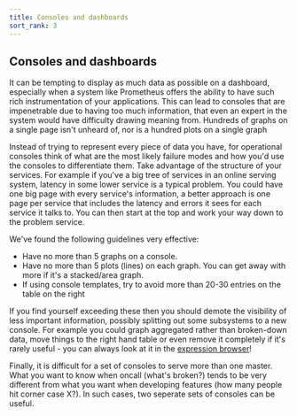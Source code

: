 ```yaml
---
title: Consoles and dashboards
sort_rank: 3
---
```


## Consoles and dashboards

It can be tempting to display as much data as possible on a dashboard, especially
when a system like Prometheus offers the ability to have such rich
instrumentation of your applications. This can lead to consoles that are
impenetrable due to having too much information, that even an expert in the
system would have difficulty drawing meaning from. Hundreds of graphs on a
single page isn't unheard of, nor is a hundred plots on a single graph

Instead of trying to represent every piece of data you have, for operational
consoles think of what are the most likely failure modes and how you'd use the
consoles to differentiate them. Take advantage of the structure of your
services. For example if you've a big tree of services in an online serving
system, latency in some lower service is a typical problem. You could have one
big page with every service's information, a better approach is one page per
service that includes the latency and errors it sees for each service it talks
to. You can then start at the top and work your way down to the problem
service.

We've found the following guidelines very effective:

* Have no more than 5 graphs on a console.
* Have no more than 5 plots (lines) on each graph. You can get away with more if it's a stacked/area graph.
* If using console templates, try to avoid more than 20-30 entries on the table on the right

If you find yourself exceeding these then you should demote the visibility of
less important information, possibly splitting out some subsystems to a new console.
For example you could graph aggregated rather than broken-down data, move
things to the right hand table or even remove it completely if it's rarely
useful - you can always look at it in the [expression browser](../../visualization/browser/)!

Finally, it is difficult for a set of consoles to serve more than one master.
What you want to know when oncall (what's broken?) tends to be very different
from what you want when developing features (how many people hit corner
case X?). In such cases, two seperate sets of consoles can be useful.
